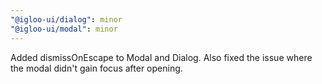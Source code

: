 ```yaml
---
"@igloo-ui/dialog": minor
"@igloo-ui/modal": minor
---
```


Added dismissOnEscape to Modal and Dialog. Also fixed the issue where the modal didn't gain focus after opening.
